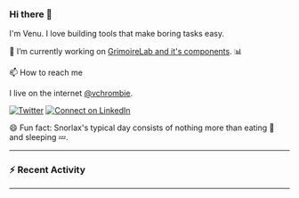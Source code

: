 ### Hi there 👋

I'm Venu. I love building tools that make boring tasks easy.

🔭 I’m currently working on [GrimoireLab and it's components](https://chaoss.github.io/grimoirelab). 📊

📫 How to reach me

I live on the internet [@vchrombie](https://www.google.co.in/search?q=vchrombie).

[![Twitter](https://img.shields.io/badge/--twitter?label=Twitter&logo=Twitter&style=social)](https://twitter.com/vchrombie) [![Connect on LinkedIn](https://img.shields.io/badge/--linkedin?label=LinkedIn&logo=LinkedIn&style=social)](https://www.linkedin.com/in/tvvr)

😄 Fun fact: Snorlax's typical day consists of nothing more than eating :doughnut: and sleeping :zzz:.

---

### :zap: Recent Activity

<!--START_SECTION:activity-->
<!--END_SECTION:activity-->

---

<!--
**vchrombie/vchrombie** is a ✨ _special_ ✨ repository because its `README.md` (this file) appears on your GitHub profile.

Here are some ideas to get you started:

- 🔭 I’m currently working on ...
- 🌱 I’m currently learning ...
- 👯 I’m looking to collaborate on ...
- 🤔 I’m looking for help with ...
- 💬 Ask me about ...
- 📫 How to reach me: ...
- 😄 Pronouns: ...
- ⚡ Fun fact: ...
-->
